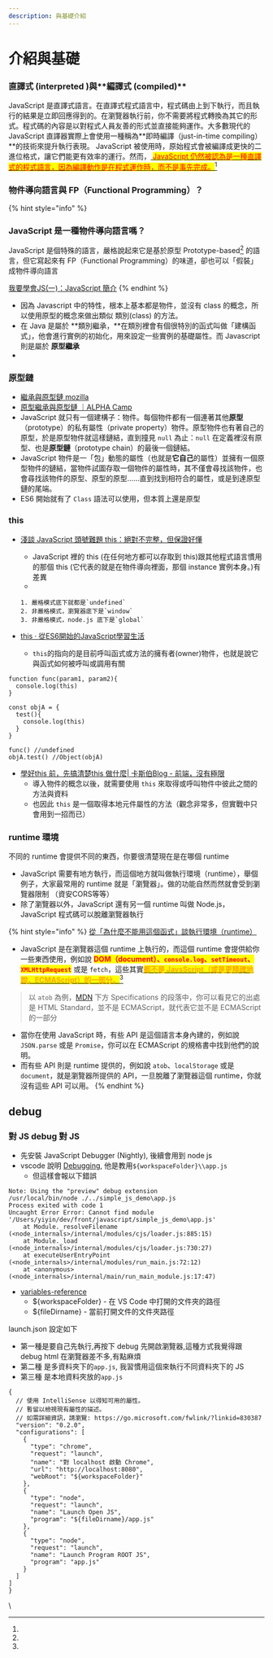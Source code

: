 ```yaml
---
description: 與基礎介紹
---
```


# 介紹與基礎

### **直譯式** (**interpreted** )與\*\*編譯式 (compiled)\*\*

JavaScript 是直譯式語言。在直譯式程式語言中，程式碼由上到下執行，而且執行的結果是立即回應得到的。在瀏覽器執行前，你不需要將程式轉換為其它的形式。程式碼的內容是以對程式人員友善的形式並直接能夠運作。大多數現代的 JavaScript 直譯器實際上會使用一種稱為\*\*即時編譯（just-in-time compiling）\*\*的技術來提升執行表現。 JavaScript 被使用時，原始程式會被編譯成更快的二進位格式，讓它們能更有效率的運行。然而，[ <mark style="color:red;">JavaScript 仍然被認為是一種直譯式的程式語言，因為編譯動作是在程式運作時，而不是事先完成。</mark>](#user-content-fn-1)[^1]



### 物件導向語言與 FP（Functional Programming）？ <a href="#javascript" id="javascript"></a>

{% hint style="info" %}
### JavaScript 是一種物件導向語言嗎？ <a href="#javascript" id="javascript"></a>

JavaScript 是個特殊的語言，嚴格說起來它是基於原型 Prototype-based[^2] 的語言，但它寫起來有 FP（Functional Programming）的味道，卻也可以「假裝」成物件導向語言

[我要學會JS(一)：JavaScript 簡介](https://noob.tw/javascript-introduction/)
{% endhint %}

* 因為 Javascript 中的特性，根本上基本都是物件，並沒有 class 的概念，所以使用原型的概念來做出類似 類別(class) 的方法。
* 在 Java 是屬於 **類別繼承，**在類別裡會有個很特別的函式叫做「建構函式」，他會進行實例的初始化，用來設定一些實例的基礎屬性。而 Javascript 則是屬於 **原型繼承**
*

### **原型鏈**

* &#x20;[繼承與原型鏈 mozilla](https://developer.mozilla.org/zh-TW/docs/Web/JavaScript/Inheritance\_and\_the\_prototype\_chain)
* [原型繼承與原型鏈 ｜ALPHA Camp](https://javascript.alphacamp.co/prototype-prototype-chain.html)
* JavaScript 就只有一個建構子：物件。每個物件都有一個連著其他**原型**（prototype）的私有屬性（private property）物件。原型物件也有著自己的原型，於是原型物件就這樣鏈結，直到撞見 `null` 為止：`null` 在定義裡沒有原型、也是**原型鏈**（prototype chain）的最後一個鏈結。
* JavaScript 物件是一「包」動態的屬性（也就是**它自己**的屬性）並擁有一個原型物件的鏈結，當物件試圖存取一個物件的屬性時，其不僅會尋找該物件，也會尋找該物件的原型、原型的原型……直到找到相符合的屬性，或是到達原型鏈的尾端。
* ES6 開始就有了 `Class` 語法可以使用，但本質上還是原型



### this&#x20;

* [淺談 JavaScript 頭號難題 this：絕對不完整，但保證好懂](https://blog.techbridge.cc/2019/02/23/javascript-this/)
  * JavaScript 裡的 this (在任何地方都可以存取到 this)跟其他程式語言慣用的那個 this (它代表的就是在物件導向裡面，那個 instance 實例本身。)有差異
  *

      1. 嚴格模式底下就都是`undefined`
      2. 非嚴格模式，瀏覽器底下是`window`
      3. 非嚴格模式，node.js 底下是`global`


* [this · 從ES6開始的JavaScript學習生活](https://eyesofkids.gitbooks.io/javascript-start-from-es6/content/part4/this.html)
  * `this`的指向的是目前呼叫函式或方法的擁有者(owner)物件，也就是說它與函式如何被呼叫或調用有關

```
function func(param1, param2){
  console.log(this)
}

const objA = {
  test(){
    console.log(this)
  }
}

func() //undefined
objA.test() //Object(objA)
```



* [學好this 前，先搞清楚this 做什麼| 卡斯伯Blog - 前端，沒有極限](https://www.casper.tw/development/2020/09/27/why-this/)
  * 導入物件的概念以後，就需要使用 `this` 來取得或呼叫物件中彼此之間的方法與資料
  * 也因此 `this` 是一個取得本地元件屬性的方法（觀念非常多，但實戰中只會用到一招而已）

###

### runtime 環境

不同的 runtime 會提供不同的東西，你要很清楚現在是在哪個 runtime

* JavaScript 需要有地方執行，而這個地方就叫做執行環境（runtime），舉個例子，大家最常用的 runtime 就是「瀏覽器」。做的功能自然而然就會受到瀏覽器限制 （資安CORS等等）
* 除了瀏覽器以外，JavaScript 還有另一個 runtime 叫做 Node.js，JavaScript 程式碼可以脫離瀏覽器執行

{% hint style="info" %}
[從「為什麼不能用這個函式」談執行環境（runtime）](https://blog.huli.tw/2022/02/09/javascript-runtime/)

* JavaScript 是在瀏覽器這個 runtime 上執行的，而這個 runtime 會提供給你一些東西使用，例如說 <mark style="color:red;">**DOM（document）、**</mark><mark style="color:red;">**`console.log`**</mark><mark style="color:red;">**、**</mark><mark style="color:red;">**`setTimeout`**</mark><mark style="color:red;">**、**</mark><mark style="color:red;">**`XMLHttpRequest`**</mark> 或是 `fetch`，這些其實[<mark style="color:orange;">**都不是 JavsScript（或是更精確地說，ECMAScript）的一部分。**</mark>](#user-content-fn-3)[^3]

> 以 `atob` 為例，[MDN](https://developer.mozilla.org/en-US/docs/Web/API/atob#specifications) 下方 Specifications 的段落中，你可以看見它的出處是 HTML Standard，並不是 ECMAScript，就代表它並不是 ECMAScript 的一部分

* 當你在使用 JavaScript 時，有些 API 是這個語言本身內建的，例如說 `JSON.parse` 或是 `Promise`，你可以在 ECMAScript 的規格書中找到他們的說明。
* 而有些 API 則是 runtime 提供的，例如說 `atob`、`localStorage` 或是 `document`，就是瀏覽器所提供的 API，一旦脫離了瀏覽器這個 runtime，你就沒有這些 API 可以用。
{% endhint %}

&#x20;

## debug

### 對 JS debug 對 JS <a href="#e5-b0-8d-js-debug-e5-b0-8d-js" id="e5-b0-8d-js-debug-e5-b0-8d-js"></a>

* 先安裝 JavaScript Debugger (Nightly), 後續會用到 node js
* vscode 說明 [Debugging](https://code.visualstudio.com/docs/editor/debugging), 他是教用`${workspaceFolder}\\app.js`
  * 但這樣會報以下錯誤

```
Note: Using the "preview" debug extension
/usr/local/bin/node ./../simple_js_demo\app.js
Process exited with code 1
Uncaught Error Error: Cannot find module '/Users/yiyin/dev/front/javascript/simple_js_demo\app.js'
    at Module._resolveFilename (<node_internals>/internal/modules/cjs/loader.js:885:15)
    at Module._load (<node_internals>/internal/modules/cjs/loader.js:730:27)
    at executeUserEntryPoint (<node_internals>/internal/modules/run_main.js:72:12)
    at <anonymous> (<node_internals>/internal/main/run_main_module.js:17:47)
```

* [variables-reference](https://code.visualstudio.com/docs/editor/variables-reference)
  * ${workspaceFolder} - 在 VS Code 中打開的文件夾的路徑
  * ${fileDirname} - 當前打開文件的文件夾路徑

launch.json 設定如下

* 第一種是要自己先執行,再按下 debug 先開啟瀏覽器,這種方式我覺得跟 debug html 在瀏覽器差不多,有點麻煩
* 第二種 是多資料夾下的`app.js`, 我習慣用這個來執行不同資料夾下的 JS
* 第三種 是本地資料夾放的`app.js`

```
{
  // 使用 IntelliSense 以得知可用的屬性。
  // 暫留以檢視現有屬性的描述。
  // 如需詳細資訊，請瀏覽: https://go.microsoft.com/fwlink/?linkid=830387
  "version": "0.2.0",
  "configurations": [
    {
      "type": "chrome",
      "request": "launch",
      "name": "對 localhost 啟動 Chrome",
      "url": "http://localhost:8080",
      "webRoot": "${workspaceFolder}"
    },
    {
      "type": "node",
      "request": "launch",
      "name": "Launch Open JS",
      "program": "${fileDirname}/app.js"
    },
    {
      "type": "node",
      "request": "launch",
      "name": "Launch Program ROOT JS",
      "program": "app.js"
    }
  ]
]
}
```

\




[^1]: 

[^2]: 

[^3]: 

